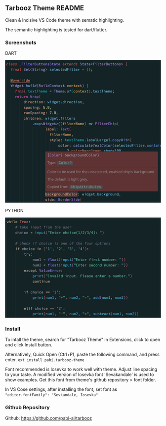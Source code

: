 ## Tarbooz Theme README

Clean & Incisive VS Code theme with sematic highlighting.

The semantic highlighting is tested for dart/flutter.

### Screenshots

DART

![Dart](/screenshots/dart.png)

PYTHON

![Python](/screenshots/python.png)

### Install

To intall the theme, search for "Tarbooz Theme" in Extensions, click to open and click Install button.

Alternatively, Quick Open (Ctrl+P), paste the following command, and press enter.
    `ext install pabi.tarbooz-theme`

Font recommended is Iosevka to work well with theme. Adjust line spacing to your taste.
A modified version of Iosevka font 'Sevakandale' is used to show examples. Get this font from theme's github repository > font folder.

In VS Cose settings, after installing the font, set font as
    `"editor.fontFamily": "Sevkandale, Iosevka"`

### Github Repository

Github: https://github.com/pabi-ai/tarbooz
